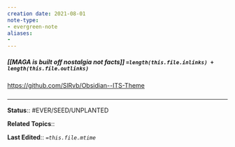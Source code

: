 ```yaml
---
creation date: 2021-08-01
note-type: 
- evergreen-note
aliases:
- 
---
```


##### [[MAGA is built off nostalgia not facts]] `=length(this.file.inlinks) + length(this.file.outlinks)`

https://github.com/SlRvb/Obsidian--ITS-Theme
### <hr class="footnote"/>

**Status**:: #EVER/SEED/UNPLANTED 

**Related Topics**:: 
	
**Last Edited**:: *`=this.file.mtime`*
